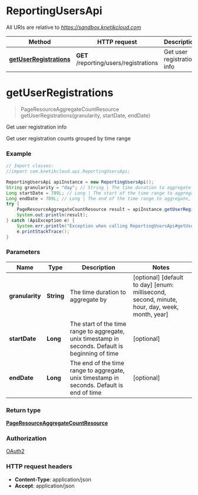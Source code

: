 # ReportingUsersApi

All URIs are relative to *https://sandbox.knetikcloud.com*

Method | HTTP request | Description
------------- | ------------- | -------------
[**getUserRegistrations**](ReportingUsersApi.md#getUserRegistrations) | **GET** /reporting/users/registrations | Get user registration info


<a name="getUserRegistrations"></a>
# **getUserRegistrations**
> PageResourceAggregateCountResource getUserRegistrations(granularity, startDate, endDate)

Get user registration info

Get user registration counts grouped by time range

### Example
```java
// Import classes:
//import com.knetikcloud.api.ReportingUsersApi;

ReportingUsersApi apiInstance = new ReportingUsersApi();
String granularity = "day"; // String | The time duration to aggregate by
Long startDate = 789L; // Long | The start of the time range to aggregate, unix timestamp in seconds. Default is beginning of time
Long endDate = 789L; // Long | The end of the time range to aggregate, unix timestamp in seconds. Default is end of time
try {
    PageResourceAggregateCountResource result = apiInstance.getUserRegistrations(granularity, startDate, endDate);
    System.out.println(result);
} catch (ApiException e) {
    System.err.println("Exception when calling ReportingUsersApi#getUserRegistrations");
    e.printStackTrace();
}
```

### Parameters

Name | Type | Description  | Notes
------------- | ------------- | ------------- | -------------
 **granularity** | **String**| The time duration to aggregate by | [optional] [default to day] [enum: millisecond, second, minute, hour, day, week, month, year]
 **startDate** | **Long**| The start of the time range to aggregate, unix timestamp in seconds. Default is beginning of time | [optional]
 **endDate** | **Long**| The end of the time range to aggregate, unix timestamp in seconds. Default is end of time | [optional]

### Return type

[**PageResourceAggregateCountResource**](PageResourceAggregateCountResource.md)

### Authorization

[OAuth2](../README.md#OAuth2)

### HTTP request headers

 - **Content-Type**: application/json
 - **Accept**: application/json

